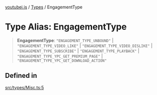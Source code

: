 [youtubei.js](../../../README.md) / [Types](../README.md) / EngagementType

# Type Alias: EngagementType

> **EngagementType**: `"ENGAGEMENT_TYPE_UNBOUND"` \| `"ENGAGEMENT_TYPE_VIDEO_LIKE"` \| `"ENGAGEMENT_TYPE_VIDEO_DISLIKE"` \| `"ENGAGEMENT_TYPE_SUBSCRIBE"` \| `"ENGAGEMENT_TYPE_PLAYBACK"` \| `"ENGAGEMENT_TYPE_YPC_GET_PREMIUM_PAGE"` \| `"ENGAGEMENT_TYPE_YPC_GET_DOWNLOAD_ACTION"`

## Defined in

[src/types/Misc.ts:5](https://github.com/LuanRT/YouTube.js/blob/e1650e12979e68b9546bc63989f86b651960a10a/src/types/Misc.ts#L5)
